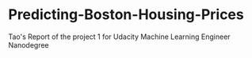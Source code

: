 # Predicting-Boston-Housing-Prices
Tao's Report of the project 1 for Udacity Machine Learning Engineer Nanodegree
